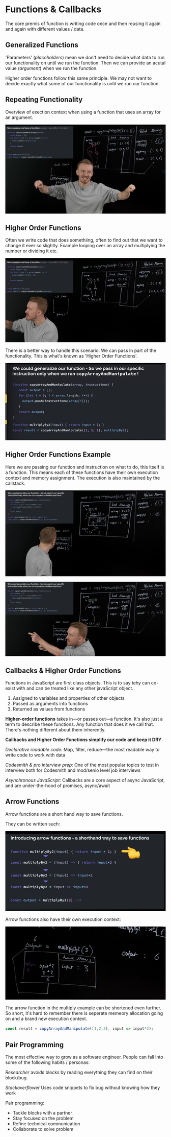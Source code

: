 # Functions & Callbacks

The core premis of function is writing code once and then reusing it again and again with different values / data.

## Generalized Functions

'Parameters' (_placeholders_) mean we don't need to decide what data to run our functionality on until we run the function. Then we can provide an acutal value (_argument_) when we run the function.

Higher order functions follow this same principle. We may not want to decide exactly what some of our functionality is until we run our function.

## Repeating Functionality

Overview of exection context when using a function that uses an array for an argument.

![repeating](/img/02-repeating.png)

## Higher Order Functions

Often we write code that does somethiing, often to find out that we want to change it ever so slightly. Example looping over an array and multiplying the number or dividing it etc.

![hof-repeating](/img/02-hof-repeating.png)

There is a better way to handle this scenario. We can pass in part of the functionality. This is what's known as 'Higher Order Functions'.

![hof-short](/img/02-hof-short.png)

## Higher Order Functions Example

Here we are passing our function and instruction on what to do, this itself is a function. This means each of these functions have their own execution context and memory assignment. The execution is also maintained by the callstack.

![hof](/img/02-hof-1.png)

![hof-2](/img/02-hof-2.png)

## Callbacks & Higher Order Functions

Functions in JavaScript are first class objects. This is to say tehy can co-exist with and can be treated like any other javaScript object.

1. Assigned to variables and properties of other objects
2. Passed as arguments into functions
3. Returned as values from functions

**Higher-order functions** takes in—or passes out—a function. It's also just a term to describe these functions. Any function that does it we call that. There's nothing different about them inherently.

**Callbacks and Higher Order Functions simplify our code and keep it DRY**.

_Declarative readable code:_ Map, filter, reduce—the most readable way to write code to work with data

_Codesmith & pro interview prep:_ One of the most popular topics to test in interview both for Codesmith and mod/senio level job interviews

_Asynchronous JavaScript:_ Callbacks are a core aspect of async JavaScript, and are under-the-hood of promises, async/await

## Arrow Functions

Arrow functions are a short hand way to save functions.

They can be written such:

![arrow](/img/02-arrow.png)

Arrow functions also have their own execution context:

![arrow-2](/img/02-arrow-execution.png)

The arrow function in the multiply example can be shortened even further. So short, it's hard to remember there is seperate memeory allocation going on and a brand new execution context.

```js
const result = copyArrayAndManipulate([1,2,3], input => input*2);
```

## Pair Programming

The most effective way to grow as a software engineer. People can fall into some of the following habits / personas:

_Researcher_ avoids blocks by reading everything they can find on their block/bug

_Stackoverflower_ Uses code snippets to fix bug without knowing how they work

Pair programming:

* Tackle blocks with a partner
* Stay focused on the problem
* Refine technical communication
* Collaborate to solve problem

